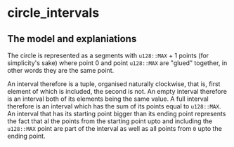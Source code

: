 # circle_intervals

## The model and explaniations

The circle is represented as a segments with `u128::MAX` + 1 points (for simplicity's sake) where point 0 and point `u128::MAX` are "glued" together, in other words they are the same point.

An interval therefore is a tuple, organised naturally clockwise, that is, first element of which is included, the second is not.
An empty interval therefore is an interval both of its elements being the same value.
A full interval therefore is an interval which has the sum of its points equal to `u128::MAX`.
An interval that has its starting point bigger than its ending point represents the fact that al the points from the starting point upto and including the `u128::MAX` point are part of the interval as well as all points from `0` upto the ending point.
